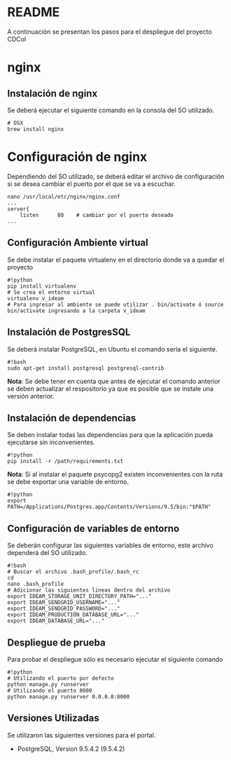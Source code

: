 # README #

A continuación se presentan los pasos para el despliegue del proyecto CDCol
<!-- 
https://www.digitalocean.com/community/tutorials/how-to-set-up-django-with-postgres-nginx-and-gunicorn-on-ubuntu-16-04
http://michal.karzynski.pl/blog/2013/06/09/django-nginx-gunicorn-virtualenv-supervisor/
http://docs.gunicorn.org/en/stable/run.html
 -->


# nginx

## Instalación de nginx

Se deberá ejecutar el siguiente comando en la consola del SO utilizado.

    # OSX
    brew install nginx

# Configuración de nginx

Dependiendo del SO utilizado, se deberá editar el archivo de configuración si se desea cambiar el puerto por el que se va a escuchar.

    nano /usr/local/etc/nginx/nginx.conf
    ...
    server{
        listen      80    # cambiar por el puerto deseado
    ...

## Configuración Ambiente virtual

Se debe instalar el paquete virtualenv en el directorio donde va a quedar el proyecto

```
#!python
pip install virtualenv
# Se crea el entorno virtual
virtualenv v_ideam
# Para ingresar al ambiente se puede utilizar . bin/activate ó source bin/activate ingresando a la carpeta v_ideam
```

## Instalación de PostgresSQL

Se deberá instalar PostgreSQL, en Ubuntu el comando sería el siguiente.

```
#!bash
sudo apt-get install postgresql postgresql-contrib
```

**Nota**: Se debe tener en cuenta que antes de ejecutar el comando anterior se deben actualizar el respositorio ya que es posible que se instale una versión anterior.


## Instalación de dependencias

Se deben instalar todas las dependencias para que la aplicación pueda ejecutarse sin inconvenientes.

```
#!python
pip install -r /path/requirements.txt
```

**Nota**: Si al instalar el paquete psycopg2 existen inconvenientes con la ruta se debe exportar una variable de entorno.

```
#!python
export PATH=/Applications/Postgres.app/Contents/Versions/9.5/bin:"$PATH"
```

## Configuración de variables de entorno

Se deberán configurar las siguientes variables de entorno, este archivo dependerá del SO utilizado.

```
#!bash
# Buscar el archivo .bash_profile/.bash_rc
cd
nano .bash_profile
# Adicionar las siguientes lineas dentro del archivo
export IDEAM_STORAGE_UNIT_DIRECTORY_PATH="..."
export IDEAM_SENDGRID_USERNAME="..."
export IDEAM_SENDGRID_PASSWORD="..."
export IDEAM_PRODUCTION_DATABASE_URL="..."
export IDEAM_DATABASE_URL="..."
```

## Despliegue de prueba

Para probar el despliegue sólo es necesario ejecutar el siguiente comando

```
#!python
# Utilizando el puerto por defecto
python manage.py runserver
# Utilizando el puerto 8000
python manage.py runserver 0.0.0.0:8000
```

## Versiones Utilizadas

Se utilizaron las siguientes versiones para el portal.

* PostgreSQL, Version 9.5.4.2 (9.5.4.2)
